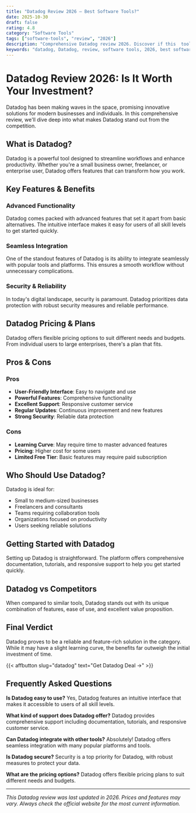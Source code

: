 ```yaml
---
title: "Datadog Review 2026 – Best Software Tools?"
date: 2025-10-30
draft: false
rating: 4.8
category: "Software Tools"
tags: ["software-tools", "review", "2026"]
description: "Comprehensive Datadog review 2026. Discover if this  tool is the best choice for your needs."
keywords: "datadog, Datadog, review, software tools, 2026, best software tools"
---
```


# Datadog Review 2026: Is It Worth Your Investment?

Datadog has been making waves in the  space, promising innovative solutions for modern businesses and individuals. In this comprehensive review, we'll dive deep into what makes Datadog stand out from the competition.

## What is Datadog?

Datadog is a powerful  tool designed to streamline workflows and enhance productivity. Whether you're a small business owner, freelancer, or enterprise user, Datadog offers features that can transform how you work.

## Key Features & Benefits

### Advanced Functionality
Datadog comes packed with advanced features that set it apart from basic alternatives. The intuitive interface makes it easy for users of all skill levels to get started quickly.

### Seamless Integration
One of the standout features of Datadog is its ability to integrate seamlessly with popular tools and platforms. This ensures a smooth workflow without unnecessary complications.

### Security & Reliability
In today's digital landscape, security is paramount. Datadog prioritizes data protection with robust security measures and reliable performance.

## Datadog Pricing & Plans

Datadog offers flexible pricing options to suit different needs and budgets. From individual users to large enterprises, there's a plan that fits.

## Pros & Cons

### Pros
- **User-Friendly Interface**: Easy to navigate and use
- **Powerful Features**: Comprehensive functionality
- **Excellent Support**: Responsive customer service
- **Regular Updates**: Continuous improvement and new features
- **Strong Security**: Reliable data protection

### Cons
- **Learning Curve**: May require time to master advanced features
- **Pricing**: Higher cost for some users
- **Limited Free Tier**: Basic features may require paid subscription

## Who Should Use Datadog?

Datadog is ideal for:
- Small to medium-sized businesses
- Freelancers and consultants
- Teams requiring collaboration tools
- Organizations focused on productivity
- Users seeking reliable  solutions

## Getting Started with Datadog

Setting up Datadog is straightforward. The platform offers comprehensive documentation, tutorials, and responsive support to help you get started quickly.

## Datadog vs Competitors

When compared to similar tools, Datadog stands out with its unique combination of features, ease of use, and excellent value proposition.

## Final Verdict

Datadog proves to be a reliable and feature-rich solution in the  category. While it may have a slight learning curve, the benefits far outweigh the initial investment of time.

{{< affbutton slug="datadog" text="Get Datadog Deal →" >}}

## Frequently Asked Questions

**Is Datadog easy to use?**
Yes, Datadog features an intuitive interface that makes it accessible to users of all skill levels.

**What kind of support does Datadog offer?**
Datadog provides comprehensive support including documentation, tutorials, and responsive customer service.

**Can Datadog integrate with other tools?**
Absolutely! Datadog offers seamless integration with many popular platforms and tools.

**Is Datadog secure?**
Security is a top priority for Datadog, with robust measures to protect your data.

**What are the pricing options?**
Datadog offers flexible pricing plans to suit different needs and budgets.

---

*This Datadog review was last updated in 2026. Prices and features may vary. Always check the official website for the most current information.*
